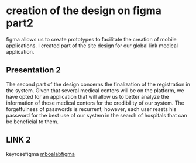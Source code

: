 # creation of the design on figma part2

figma allows us to create prototypes to facilitate the creation of mobile applications.
I created part of the site design for our global link medical application.

## Presentation 2

The second part of the design concerns the finalization of the registration in the system. Given that several medical centers will be on the platform, we have opted for an application that will allow us to better analyze the information of these medical centers for the credibility of our system.
The forgetfulness of passwords is recurrent; however, each user resets his password for the best use of our system in the search of hospitals that can be beneficial to them.

## LINK 2

keyrosefigma [mboalabfigma](https://www.figma.com/proto/1BzmfrqGafJgYXl4ogLFSP/Untitled?node-id=103-235&scaling=scale-down&page-id=0%3A1)
